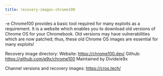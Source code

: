 ```yaml
---
title: recovery-images-chrome100
---
```


-e 
Chrome100 provides a basic tool required for many exploits as a requirement. It is a website which enables you to download old versions of Chrome OS for your Chromebook. 
Old versions may have vulnerabilities which are now patched; thus, these old Chrome OS images are essential for many exploits!

Recovery image directory:
Website: https://chrome100.dev/
Github: https://github.com/e9x/chrome100
Maintained by Divide/e9x

Channel versions and recovery images:
https://cros.tech/
